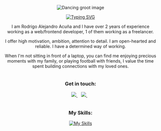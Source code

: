 
<div align="center">

![Dancing groot image](https://media.giphy.com/media/F9hQLAVhWnL56/giphy.gif)

[![Typing SVG](https://readme-typing-svg.demolab.com?font=Fira+Code&weight=700&pause=1000&color=42D392&center=true&random=false&width=435&lines=%3CFrontend+Developer%2F%3E)](https://git.io/typing-svg)

I am Rodrigo Alejandro Acuña and I have over 2 years of experience working as a web/frontend developer, 1 of them working as a freelancer. 

I offer high motivation, ambition, attention to detail. I am open-hearted and reliable. I have a determined way of working.

When I'm not sitting in front of a laptop, you can find me enjoying precious moments with my family, or playing football with friends, I value the time spent building connections with my loved ones.

</div>

#

<h3 align="center">Get in touch:</h3>
<p align="center">
<a href="https://www.linkedin.com/in/acunarodrigo/">
     <img src="https://img.shields.io/badge/linkedin-%230077B5.svg?&style=for-the-badge&logo=linkedin&logoColor=white" />
  </a>&nbsp;&nbsp;
<a href="mailto:rodrigoacuna.dev@gmail.com?subject=Hi there!">
     <img src="https://img.shields.io/badge/Gmail-FF0000.svg?&style=for-the-badge&logo=gmail&logoColor=white" />
  </a>&nbsp;&nbsp;  
</p>

#

<div align="center">
<h3 align="center">My Skills:</h3>

[![My Skills](https://skillicons.dev/icons?i=js,ts,html,css,sass,less,tailwind,vue,nuxt,pinia,vite,nodejs,npm,git,ubuntu,firebase,figma,ps,&perline=5)](https://skillicons.dev)

</div>



